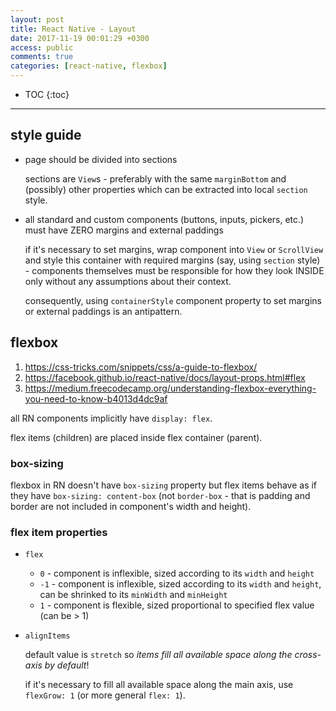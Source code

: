 ```yaml
---
layout: post
title: React Native - Layout
date: 2017-11-19 00:01:29 +0300
access: public
comments: true
categories: [react-native, flexbox]
---
```


<!-- more -->

* TOC
{:toc}
<hr>

style guide
-----------

- page should be divided into sections

  sections are `View`s - preferably with the same `marginBottom`
  and (possibly) other properties which can be extracted into local
  `section` style.

- all standard and custom components (buttons, inputs, pickers,
  etc.) must have ZERO margins and external paddings

  if it's necessary to set margins, wrap component into `View` or
  `ScrollView` and style this container with required margins (say,
  using `section` style) - components themselves must be responsible
  for how they look INSIDE only without any assumptions about their
  context.

  consequently, using `containerStyle` component property to set
  margins or external paddings is an antipattern.

flexbox
-------

1. <https://css-tricks.com/snippets/css/a-guide-to-flexbox/>
2. <https://facebook.github.io/react-native/docs/layout-props.html#flex>
3. <https://medium.freecodecamp.org/understanding-flexbox-everything-you-need-to-know-b4013d4dc9af>

all RN components implicitly have `display: flex`.

flex items (children) are placed inside flex container (parent).

### box-sizing

flexbox in RN doesn't have `box-sizing` property but flex items behave
as if they have `box-sizing: content-box` (not `border-box` - that is
padding and border are not included in component's width and height).

### flex item properties

- `flex`

  - `0` - component is inflexible, sized according to its `width` and `height`
  - `-1` - component is inflexible, sized according to its `width` and `height`,
    can be shrinked to its `minWidth` and `minHeight`
  - `1` - component is flexible, sized proportional to specified flex value
    (can be \> 1)

- `alignItems`

  default value is `stretch` so *items fill all available space along the
  cross-axis by default*!

  if it's necessary to fill all available space along the main axis,
  use `flexGrow: 1` (or more general `flex: 1`).
